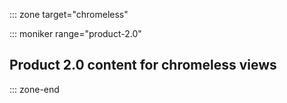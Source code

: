 ::: zone target="chromeless"

::: moniker range="product-2.0"
## Product 2.0 content for chromeless views

::: zone-end
